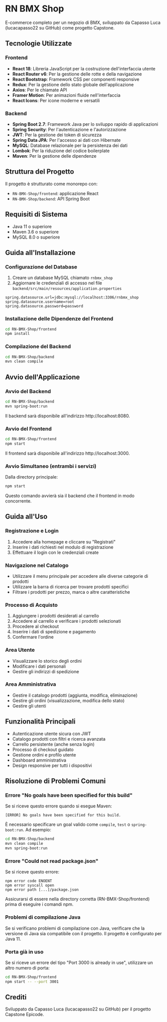 # RN BMX Shop

E-commerce completo per un negozio di BMX, sviluppato da Capasso Luca (lucacapasso22 su GitHub) come progetto Capstone.

## Tecnologie Utilizzate

### Frontend

- **React 18**: Libreria JavaScript per la costruzione dell'interfaccia utente
- **React Router v6**: Per la gestione delle rotte e della navigazione
- **React Bootstrap**: Framework CSS per componenti responsive
- **Redux**: Per la gestione dello stato globale dell'applicazione
- **Axios**: Per le chiamate API
- **Framer Motion**: Per animazioni fluide nell'interfaccia
- **React Icons**: Per icone moderne e versatili

### Backend

- **Spring Boot 2.7**: Framework Java per lo sviluppo rapido di applicazioni
- **Spring Security**: Per l'autenticazione e l'autorizzazione
- **JWT**: Per la gestione dei token di sicurezza
- **Spring Data JPA**: Per l'accesso ai dati con Hibernate
- **MySQL**: Database relazionale per la persistenza dei dati
- **Lombok**: Per la riduzione del codice boilerplate
- **Maven**: Per la gestione delle dipendenze

## Struttura del Progetto

Il progetto è strutturato come monorepo con:

- `RN-BMX-Shop/frontend`: applicazione React
- `RN-BMX-Shop/backend`: API Spring Boot

## Requisiti di Sistema

- Java 11 o superiore
- Maven 3.6 o superiore
- MySQL 8.0 o superiore

## Guida all'Installazione

### Configurazione del Database

1. Creare un database MySQL chiamato `rnbmx_shop`
2. Aggiornare le credenziali di accesso nel file `backend/src/main/resources/application.properties`

```properties
spring.datasource.url=jdbc:mysql://localhost:3306/rnbmx_shop
spring.datasource.username=root
spring.datasource.password=password
```

### Installazione delle Dipendenze del Frontend

```bash
cd RN-BMX-Shop/frontend
npm install
```

### Compilazione del Backend

```bash
cd RN-BMX-Shop/backend
mvn clean compile
```

## Avvio dell'Applicazione

### Avvio del Backend

```bash
cd RN-BMX-Shop/backend
mvn spring-boot:run
```

Il backend sarà disponibile all'indirizzo http://localhost:8080.

### Avvio del Frontend

```bash
cd RN-BMX-Shop/frontend
npm start
```

Il frontend sarà disponibile all'indirizzo http://localhost:3000.

### Avvio Simultaneo (entrambi i servizi)

Dalla directory principale:

```bash
npm start
```

Questo comando avvierà sia il backend che il frontend in modo concorrente.

## Guida all'Uso

### Registrazione e Login

1. Accedere alla homepage e cliccare su "Registrati"
2. Inserire i dati richiesti nel modulo di registrazione
3. Effettuare il login con le credenziali create

### Navigazione nel Catalogo

- Utilizzare il menu principale per accedere alle diverse categorie di prodotti
- Utilizzare la barra di ricerca per trovare prodotti specifici
- Filtrare i prodotti per prezzo, marca o altre caratteristiche

### Processo di Acquisto

1. Aggiungere i prodotti desiderati al carrello
2. Accedere al carrello e verificare i prodotti selezionati
3. Procedere al checkout
4. Inserire i dati di spedizione e pagamento
5. Confermare l'ordine

### Area Utente

- Visualizzare lo storico degli ordini
- Modificare i dati personali
- Gestire gli indirizzi di spedizione

### Area Amministrativa

- Gestire il catalogo prodotti (aggiunta, modifica, eliminazione)
- Gestire gli ordini (visualizzazione, modifica dello stato)
- Gestire gli utenti

## Funzionalità Principali

- Autenticazione utente sicura con JWT
- Catalogo prodotti con filtri e ricerca avanzata
- Carrello persistente (anche senza login)
- Processo di checkout guidato
- Gestione ordini e profilo utente
- Dashboard amministrativa
- Design responsive per tutti i dispositivi

## Risoluzione di Problemi Comuni

### Errore "No goals have been specified for this build"

Se si riceve questo errore quando si esegue Maven:

```
[ERROR] No goals have been specified for this build.
```

È necessario specificare un goal valido come `compile`, `test` o `spring-boot:run`. Ad esempio:

```bash
cd RN-BMX-Shop/backend
mvn clean compile
mvn spring-boot:run
```

### Errore "Could not read package.json"

Se si riceve questo errore:

```
npm error code ENOENT
npm error syscall open
npm error path [...]/package.json
```

Assicurarsi di essere nella directory corretta (RN-BMX-Shop/frontend) prima di eseguire i comandi npm.

### Problemi di compilazione Java

Se si verificano problemi di compilazione con Java, verificare che la versione di Java sia compatibile con il progetto. Il progetto è configurato per Java 11.

### Porta già in uso

Se si riceve un errore del tipo "Port 3000 is already in use", utilizzare un altro numero di porta:

```bash
cd RN-BMX-Shop/frontend
npm start -- --port 3001
```

## Crediti

Sviluppato da Capasso Luca (lucacapasso22 su GitHub) per il progetto Capstone Epicode.
